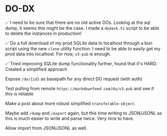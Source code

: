 # DO-DX

✅ I need to be sure that there are no old active DOs. Looking at the sql dump, it seems this might be the case. I made a `dodash.ts` script to be able to delete the instances in production!

✅ Do a full download of my prod SQLite data to localhost through a bun script using the new `clone` utility function. I need to be able to easily get my prod data into localhost. For now, `v3-pub` is enough.

✅ Tried improving SQLite dump functionality further, found that it's HARD. Created a simplified approach

Expose `/do/{id}` as basepath for any direct DO request (with auth)

Test pulling from remote `https://markdownfeed.com/do/v3-pub` and see if this is reliable

Make a post about more robust simplified `transferable-object`.

Maybe add `/dump` and `/export` again, but this time writing to JSON/JSONL as this is much easier to write and parse twice. Very nice to have.

Allow import from JSON/JSONL as well.
